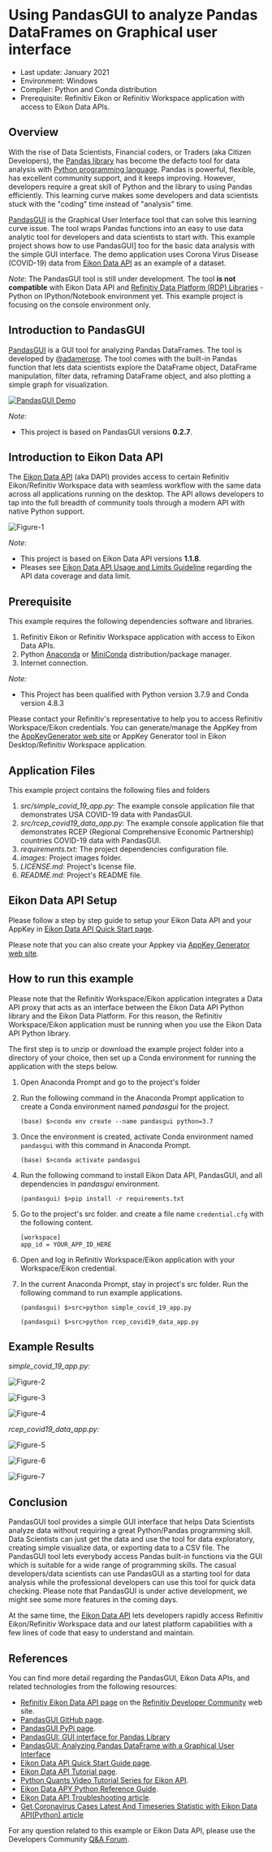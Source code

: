 # Using PandasGUI to analyze Pandas DataFrames on Graphical user interface
- Last update: January 2021
- Environment: Windows 
- Compiler: Python and Conda distribution
- Prerequisite: Refinitiv Eikon or Refinitiv Workspace application with access to Eikon Data APIs.

## <a id="overview"></a>Overview

With the rise of Data Scientists, Financial coders, or Traders (aka Citizen Developers), the [Pandas library](https://pandas.pydata.org/) has become the defacto tool for data analysis with [Python programming language](https://www.python.org/). Pandas is powerful, flexible, has excellent community support, and it keeps improving. However, developers require a great skill of Python and the library to using Pandas efficiently. This learning curve makes some developers and data scientists stuck with the "coding" time instead of "analysis" time.

[PandasGUI](https://github.com/adamerose/PandasGUI) is the Graphical User Interface tool that can solve this learning curve issue. The tool wraps Pandas functions into an easy to use data analytic tool for developers and data scientists to start with. This example project shows how to use PandasGUI] too for the basic data analysis with the simple GUI interface. The demo application uses Corona Virus Disease (COVID-19) data from [Eikon Data API](https://developers.refinitiv.com/en/api-catalog/eikon/eikon-data-api) as an example of a dataset.

*Note*:
The PandasGUI tool is still under development. The tool **is not compatible** with Eikon Data API and [Refinitiv Data Platform (RDP) Libraries](https://developers.refinitiv.com/en/api-catalog/refinitiv-data-platform/refinitiv-data-platform-libraries) - Python on IPython/Notebook environment yet. This example project is focusing on the console environment only.

## <a id="pandasgu_intro"></a>Introduction to PandasGUI

[PandasGUI](https://github.com/adamerose/pandasgui) is a GUI tool for analyzing Pandas DataFrames. The tool is developed by [@adamerose](https://github.com/adamerose). The tool comes with the built-in Pandas function that lets data scientists explore the DataFrame object, DataFrame manipulation, filter data, reframing DataFrame object, and also plotting a simple graph for visualization.  

[![PandasGUI Demo](https://i.imgur.com/u3BzdoS.png)](https://www.youtube.com/watch?v=NKXdolMxW2Y "PandasGUI Demo")

*Note*:
- This project is based on PandasGUI versions **0.2.7**.

## <a id="eikon_intro"></a>Introduction to Eikon Data API

The  [Eikon Data API](https://developers.refinitiv.com/en/api-catalog/eikon/eikon-data-api) (aka DAPI) provides access to certain Refinitiv Eikon/Refinitiv Workspace data with seamless workflow with the same data across all applications running on the desktop. The API allows developers to tap into the full breadth of community tools through a modern API with native Python support.

![Figure-1](images/dapi_overview1.png "Eikon Data API Overview") 

*Note*:
- This project is based on Eikon Data API versions **1.1.8**.
- Pleases see [Eikon Data API Usage and Limits Guideline](https://developers.refinitiv.com/en/api-catalog/eikon/eikon-data-api/documentation#eikon-data-api-usage-and-limits-guideline) regarding the API data coverage and data limit. 

## <a id="prerequisite"></a>Prerequisite
This example requires the following dependencies software and libraries.
1. Refinitiv Eikon or Refinitiv Workspace application with access to Eikon Data APIs.
2. Python [Anaconda](https://www.anaconda.com/distribution/) or [MiniConda](https://docs.conda.io/en/latest/miniconda.html) distribution/package manager.
3. Internet connection.

*Note:* 
- This Project has been qualified with Python version 3.7.9 and Conda version 4.8.3

Please contact your Refinitiv's representative to help you to access Refinitiv Workspace/Eikon credentials. You can generate/manage the AppKey from the  [AppKeyGenerator web site](https://emea1.apps.cp.thomsonreuters.com/apps/AppkeyGenerator) or AppKey Generator tool in Eikon Desktop/Refinitiv Workspace application. 

## <a id="application_files"></a>Application Files
This example project contains the following files and folders
1. *src/simple_covid_19_app.py*: The example console application file that demonstrates  USA COVID-19 data with PandasGUI.
2. *src/rcep_covid19_data_app.py*: The example console application file that demonstrates  RCEP (Regional Comprehensive Economic Partnership) countries COVID-19 data with PandasGUI.
3. *requirements.txt*: The project dependencies configuration file.
4. *images*: Project images folder.
5. *LICENSE.md*: Project's license file.
6. *README.md*: Project's README file.

## <a id="eikon_setup"></a>Eikon Data API Setup

Please follow a step by step guide to setup your Eikon Data API and your AppKey in [Eikon Data API Quick Start page](https://developers.refinitiv.com/en/api-catalog/eikon/eikon-data-api/quick-start). 

Please note that you can also create your Appkey via <a href="https://amers1.apps.cp.thomsonreuters.com/apps/AppkeyGenerator">AppKey Generator web site</a>.

## <a id="running"></a>How to run this example

Please note that the Refinitiv Workspace/Eikon application integrates a Data API proxy that acts as an interface between the Eikon Data API Python library and the Eikon Data Platform. For this reason, the Refinitiv Workspace/Eikon application must be running when you use the Eikon Data API Python library.

The first step is to unzip or download the example project folder into a directory of your choice, then set up a Conda environment for running the application with the steps below.

1. Open Anaconda Prompt and go to the project's folder
2. Run the following command in the Anaconda Prompt application to create a Conda environment named *pandasgui* for the project.
    ```
    (base) $>conda env create --name pandasgui python=3.7
    ```
3. Once the environment is created, activate Conda environment named ```pandasgui``` with this command in Anaconda Prompt.
    ```
    (base) $>conda activate pandasgui
    ```
4. Run the following command to install Eikon Data API, PandasGUI, and all dependencies in *pandasgui* environment.
    ```
    (pandasgui) $>pip install -r requirements.txt
    ```
4. Go to the project's src folder. and create a file name ```credential.cfg``` with the following content.
    ```
    [workspace]
    app_id = YOUR_APP_ID_HERE
    ```
5. Open and log in Refinitiv Workspace/Eikon application with your Workspace/Eikon credential.
6. In the current Anaconda Prompt, stay in project's src folder. Run the following command to run example applications.
    ```
    (pandasgui) $>src>python simple_covid_19_app.py
    ```

    ```
    (pandasgui) $>src>python rcep_covid19_data_app.py
    ```

## <a id="results"></a>Example Results

*simple_covid_19_app.py:*

![Figure-2](images/simple_gui_1.png "USA COVID-19 Today DataFrame") 

![Figure-3](images/simple_gui_2.png "USA COVID-19 Today Statistics") 

![Figure-4](images/simple_gui_3.png "USA COVID-19 Today Graph") 

*rcep_covid19_data_app.py:*

![Figure-5](images/rcep_gui_1.png "RCEP COVID-19 DataFrames") 

![Figure-6](images/rcep_gui_2.png "RCEP COVID-19 New Cases History Statistics") 

![Figure-7](images/rcep_gui_3.png "RCEP COVID-19 New Cases History Graph") 

## <a id="summary"></a>Conclusion

PandasGUI tool provides a simple GUI interface that helps Data Scientists analyze data without requiring a great Python/Pandas programming skill. Data Scientists can just get the data and use the tool for data exploratory, creating simple visualize data, or exporting data to a CSV file. The PandasGUI tool lets everybody access Pandas built-in functions via the GUI which is suitable for a wide range of programming skills. The casual developers/data scientists can use PandasGUI as a starting tool for data analysis while the professional developers can use this tool for quick data checking. Please note that PandasGUI is under active development, we might see some more features in the coming days.

At the same time, the [Eikon Data API](https://developers.refinitiv.com/en/api-catalog/eikon/eikon-data-api) lets developers rapidly access Refinitiv Eikon/Refinitiv Workspace data and our latest platform capabilities with a few lines of code that easy to understand and maintain. 

## <a id="references"></a>References

You can find more detail regarding the PandasGUI, Eikon Data APIs, and related technologies from the following resources:
* [Refinitiv Eikon Data API page](https://developers.refinitiv.com/en/api-catalog/eikon/eikon-data-api) on the [Refinitiv Developer Community](https://developers.refinitiv.com/) web site.
* [PandasGUI GitHub page](https://github.com/adamerose/PandasGUI).
* [PandasGUI PyPi page](https://pypi.org/project/pandasgui/).
* [PandasGUI: GUI interface for Pandas Library](https://dev.to/gagande90/pandasgui-an-gui-interface-for-pandas-library-bp6)
* [PandasGUI: Analyzing Pandas DataFrame with a Graphical User Interface](https://towardsdatascience.com/pandasgui-analyzing-pandas-dataframes-with-a-graphical-user-interface-36f5c1357b1d)
* [Eikon Data API Quick Start Guide page](https://developers.refinitiv.com/en/api-catalog/eikon/eikon-data-api/quick-start).
* [Eikon Data API Tutorial page](https://developers.refinitiv.com/en/api-catalog/eikon/eikon-data-api/tutorials).
* [Python Quants Video Tutorial Series for Eikon API](https://community.developers.refinitiv.com/questions/37865/announcement-new-python-quants-video-tutorial-seri.html).
* [Eikon Data APY Python Reference Guide](https://developers.refinitiv.com/en/api-catalog/eikon/eikon-data-api/documentation#eikon-data-ap-is-for-python-reference-guide).
* [Eikon Data API Troubleshooting article](https://developers.refinitiv.com/en/article-catalog/article/eikon-data-api-python-troubleshooting-refinitiv).
* [Get Coronavirus Cases Latest And Timeseries Statistic with Eikon Data API(Python) article](https://github.com/Refinitiv-API-Samples/Article.EikonAPI.Python.CoronavirusStatistic)

For any question related to this example or Eikon Data API, please use the Developers Community [Q&A Forum](https://community.developers.refinitiv.com/spaces/92/eikon-scripting-apis.html).
